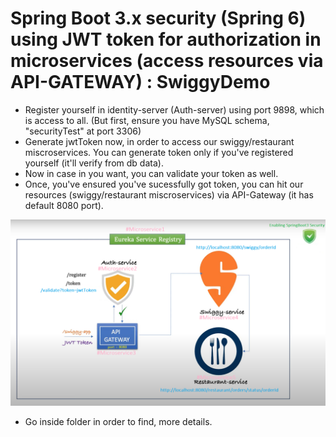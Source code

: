 # Spring Boot 3.x security (Spring 6) using JWT token for authorization in microservices (access resources via API-GATEWAY) : SwiggyDemo

- Register yourself in identity-server (Auth-server) using port 9898, which is access to all. (But first, ensure you have MySQL schema, "securityTest" at port 3306)
- Generate jwtToken now, in order to access our swiggy/restaurant miscroservices. You can generate token only if you've registered yourself (it'll verify from db data).
- Now in case in you want, you can validate your token as well.
- Once, you've ensured you've sucessfully got token, you can hit our resources (swiggy/restaurant miscroservices) via API-Gateway (it has default 8080 port).

![](https://github.com/AadityaUoHyd/springboot3security_with_jwt_microservices_swiggyDemo/blob/master/Microservices%20Security%20Using%20JWT%20_%20Spring%20Cloud%20Gateway%20_%20JavaTechie%20-%20YouTube%20-%20Brave%2002-04-2023%2000_07_35.png)

- Go inside folder in order to find, more details.
